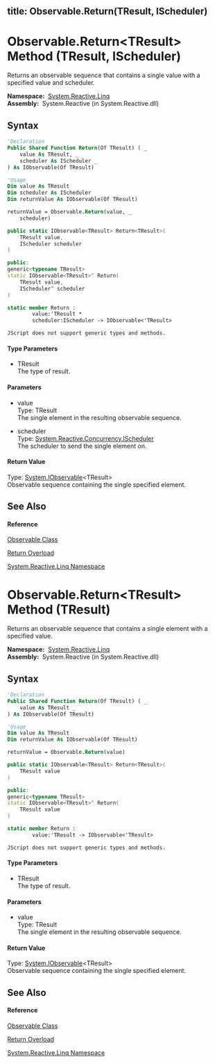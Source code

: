 title: Observable.Return<TResult>(TResult, IScheduler)
---
# Observable.Return\<TResult\> Method (TResult, IScheduler)

Returns an observable sequence that contains a single value with a specified value and scheduler.

**Namespace:**  [System.Reactive.Linq](System.Reactive.Linq\System.Reactive.Linq.md)  
**Assembly:**  System.Reactive (in System.Reactive.dll)

## Syntax

```vb
'Declaration
Public Shared Function Return(Of TResult) ( _
    value As TResult, _
    scheduler As IScheduler _
) As IObservable(Of TResult)
```

```vb
'Usage
Dim value As TResult
Dim scheduler As IScheduler
Dim returnValue As IObservable(Of TResult)

returnValue = Observable.Return(value, _
    scheduler)
```

```csharp
public static IObservable<TResult> Return<TResult>(
    TResult value,
    IScheduler scheduler
)
```

```c++
public:
generic<typename TResult>
static IObservable<TResult>^ Return(
    TResult value, 
    IScheduler^ scheduler
)
```

```fsharp
static member Return : 
        value:'TResult * 
        scheduler:IScheduler -> IObservable<'TResult> 
```

```jscript
JScript does not support generic types and methods.
```

#### Type Parameters

- TResult  
  The type of result.

#### Parameters

- value  
  Type: TResult  
  The single element in the resulting observable sequence.

- scheduler  
  Type: [System.Reactive.Concurrency.IScheduler](IScheduler\IScheduler.md)  
  The scheduler to send the single element on.

#### Return Value

Type: [System.IObservable](https://msdn.microsoft.com/en-us/library/Dd990377)\<TResult\>  
Observable sequence containing the single specified element.

## See Also

#### Reference

[Observable Class](Observable\Observable.md)

[Return Overload](Return\Observable.Return.md)

[System.Reactive.Linq Namespace](System.Reactive.Linq\System.Reactive.Linq.md)

# Observable.Return\<TResult\> Method (TResult)

Returns an observable sequence that contains a single element with a specified value.

**Namespace:**  [System.Reactive.Linq](System.Reactive.Linq\System.Reactive.Linq.md)  
**Assembly:**  System.Reactive (in System.Reactive.dll)

## Syntax

```vb
'Declaration
Public Shared Function Return(Of TResult) ( _
    value As TResult _
) As IObservable(Of TResult)
```

```vb
'Usage
Dim value As TResult
Dim returnValue As IObservable(Of TResult)

returnValue = Observable.Return(value)
```

```csharp
public static IObservable<TResult> Return<TResult>(
    TResult value
)
```

```c++
public:
generic<typename TResult>
static IObservable<TResult>^ Return(
    TResult value
)
```

```fsharp
static member Return : 
        value:'TResult -> IObservable<'TResult> 
```

```jscript
JScript does not support generic types and methods.
```

#### Type Parameters

- TResult  
  The type of result.

#### Parameters

- value  
  Type: TResult  
  The single element in the resulting observable sequence.

#### Return Value

Type: [System.IObservable](https://msdn.microsoft.com/en-us/library/Dd990377)\<TResult\>  
Observable sequence containing the single specified element.

## See Also

#### Reference

[Observable Class](Observable\Observable.md)

[Return Overload](Return\Observable.Return.md)

[System.Reactive.Linq Namespace](System.Reactive.Linq\System.Reactive.Linq.md)
